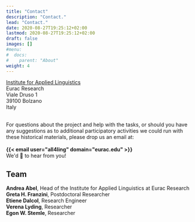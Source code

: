 ```yaml
---
title: "Contact"
description: "Contact."
lead: "Contact."
date: 2020-08-27T19:25:12+02:00
lastmod: 2020-08-27T19:25:12+02:00
draft: false
images: []
#menu:
#  docs:
#    parent: "About"
weight: 4
---
```


[Institute for Applied Linguistics](https://www.eurac.edu/en/research/autonomies/commul/Pages/default.aspx)<br />
Eurac Research<br />
Viale Druso 1<br />
39100 Bolzano<br />
Italy

<br />
For questions about the project and help with the tasks, or should you have any suggestions as to additional participatory activities we could run with these historical materials, please drop us an email at:<br /><br /><strong>{{< email user="all4ling" domain="eurac.edu" >}}</strong>


<br />
We'd 🧡 to hear from you!


## Team

<strong>Andrea Abel</strong>, Head of the Institute for Applied Linguistics at Eurac Research<br />
<strong>Greta H. Franzini</strong>, Postdoctoral Researcher<br />
<strong>Etiene Dalcol</strong>, Research Engineer<br />
<strong>Verena Lyding</strong>, Researcher<br />
<strong>Egon W. Stemle</strong>, Researcher
